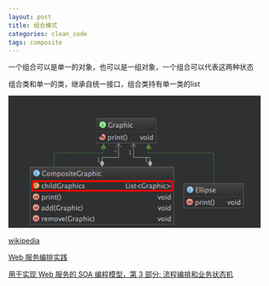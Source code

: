 ```yaml
---
layout: post
title: 组合模式
categories: clean_code
tags: composite
---
```


一个组合可以是单一的对象，也可以是一组对象，一个组合可以代表这两种状态

组合类和单一的类，继承自统一接口，组合类持有单一类的list

![类图](/images/design_pattern/composite.png)

[wikipedia](https://en.wikipedia.org/wiki/Composite_pattern) 

[Web 服务编排实践](https://www.ibm.com/developerworks/cn/webservices/ws-choreography/)

[用于实现 Web 服务的 SOA 编程模型，第 3 部分: 流程编排和业务状态机](http://www.ibm.com/developerworks/cn/webservices/ws-soa-progmodel3/)
